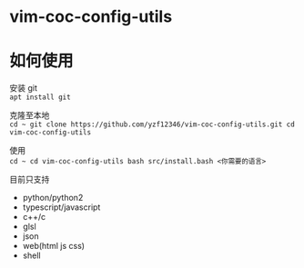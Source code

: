 # vim-coc-config-utils

# 如何使用

安装 git  
`apt install git`

克隆至本地  
`
cd ~
git clone https://github.com/yzf12346/vim-coc-config-utils.git
cd vim-coc-config-utils
`

使用  
`
cd ~
cd vim-coc-config-utils
bash src/install.bash <你需要的语言>
`

目前只支持  
* python/python2
* typescript/javascript
* c++/c
* glsl
* json
* web(html js css)
* shell
